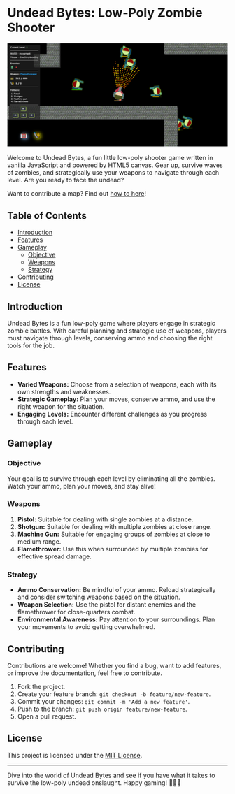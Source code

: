 # Undead Bytes: Low-Poly Zombie Shooter

![Undead Bytes](./docs/img/squareshoot.png)

Welcome to Undead Bytes, a fun little low-poly shooter game written in vanilla JavaScript and powered by HTML5 canvas. Gear up, survive waves of zombies, and strategically use your weapons to navigate through each level. Are you ready to face the undead?

Want to contribute a map? Find out [how to here](./docs/CONTRIBUTE-MAPS.MD)!

## Table of Contents
- [Introduction](#introduction)
- [Features](#features)
- [Gameplay](#gameplay)
  - [Objective](#objective)
  - [Weapons](#weapons)
  - [Strategy](#strategy)
- [Contributing](#contributing)
- [License](#license)

## Introduction

Undead Bytes is a fun low-poly game where players engage in strategic zombie battles. With careful planning and strategic use of weapons, players must navigate through levels, conserving ammo and choosing the right tools for the job.

## Features

- **Varied Weapons:** Choose from a selection of weapons, each with its own strengths and weaknesses.
- **Strategic Gameplay:** Plan your moves, conserve ammo, and use the right weapon for the situation.
- **Engaging Levels:** Encounter different challenges as you progress through each level.

## Gameplay

### Objective

Your goal is to survive through each level by eliminating all the zombies. Watch your ammo, plan your moves, and stay alive!

### Weapons

1. **Pistol:** Suitable for dealing with single zombies at a distance.
2. **Shotgun:** Suitable for dealing with multiple zombies at close range.
2. **Machine Gun:** Suitable for engaging groups of zombies at close to medium range.
2. **Flamethrower:** Use this when surrounded by multiple zombies for effective spread damage.

### Strategy

- **Ammo Conservation:** Be mindful of your ammo. Reload strategically and consider switching weapons based on the situation.
- **Weapon Selection:** Use the pistol for distant enemies and the flamethrower for close-quarters combat.
- **Environmental Awareness:** Pay attention to your surroundings. Plan your movements to avoid getting overwhelmed.

## Contributing

Contributions are welcome! Whether you find a bug, want to add features, or improve the documentation, feel free to contribute.

1. Fork the project.
2. Create your feature branch: `git checkout -b feature/new-feature`.
3. Commit your changes: `git commit -m 'Add a new feature'`.
4. Push to the branch: `git push origin feature/new-feature`.
5. Open a pull request.

## License

This project is licensed under the [MIT License](LICENSE.md).

---

Dive into the world of Undead Bytes and see if you have what it takes to survive the low-poly undead onslaught. Happy gaming! 🧟‍♂️🔫